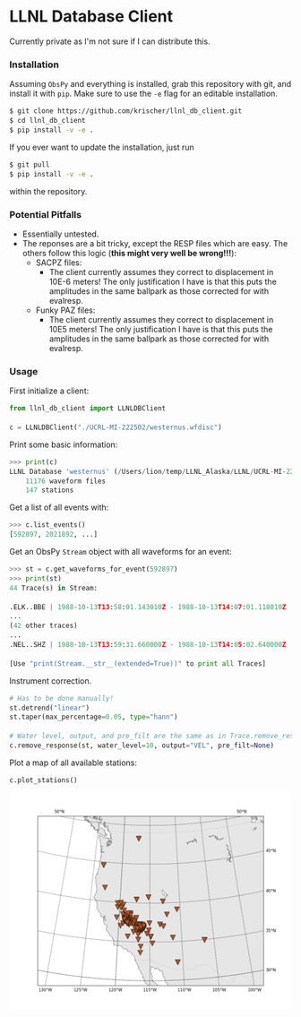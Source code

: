 # LLNL Database Client

Currently private as I'm not sure if I can distribute this.


### Installation

Assuming `ObsPy` and everything is installed, grab this repository with git, and install it with `pip`. Make sure to use the `-e` flag for an editable installation.

```bash
$ git clone https://github.com/krischer/llnl_db_client.git
$ cd llnl_db_client
$ pip install -v -e .
```

If you ever want to update the installation, just run

```bash
$ git pull
$ pip install -v -e .
```

within the repository.

### Potential Pitfalls

* Essentially untested.
* The reponses are a bit tricky, except the RESP files which are easy. The others follow this logic (**this might very well be wrong!!!**):
	* SACPZ files:
		* The client currently assumes they correct to displacement in 10E-6 meters! The only justification I have is that this puts the amplitudes in the same ballpark as those corrected for with evalresp.
	* Funky PAZ files:
		* The client currently assumes they correct to displacement in 10E5 meters! The only justification I have is that this puts the amplitudes in the same ballpark as those corrected for with evalresp.

### Usage

First initialize a client:

```python
from llnl_db_client import LLNLDBClient

c = LLNLDBClient("./UCRL-MI-222502/westernus.wfdisc")
```

Print some basic information:


```python
>>> print(c)
LLNL Database 'westernus' (/Users/lion/temp/LLNL_Alaska/LLNL/UCRL-MI-222502)
	11176 waveform files
	147 stations
```

Get a list of all events with:

```python
>>> c.list_events()
[592897, 2021892, ...]
```

Get an ObsPy `Stream` object with all waveforms for an event:

```python
>>> st = c.get_waveforms_for_event(592897)
>>> print(st)
44 Trace(s) in Stream:

.ELK..BBE | 1988-10-13T13:58:01.143010Z - 1988-10-13T14:07:01.118010Z | 40.0 Hz, 21600 samples
...
(42 other traces)
...
.NEL..SHZ | 1988-10-13T13:59:31.660000Z - 1988-10-13T14:05:02.640000Z | 50.0 Hz, 16550 samples

[Use "print(Stream.__str__(extended=True))" to print all Traces]
```

Instrument correction.

```python
# Has to be done manually!
st.detrend("linear")
st.taper(max_percentage=0.05, type="hann")

# Water level, output, and pre_filt are the same as in Trace.remove_response()
c.remove_response(st, water_level=10, output="VEL", pre_filt=None)
```


Plot a map of all available stations:

```python
c.plot_stations()
```

![](doc/images/stations.png)
